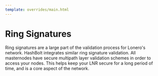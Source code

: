 ```yaml
---
template: overrides/main.html
---
```


# Ring Signatures

Ring signatures are a large part of the validation process for Lonero's network. HashBolt integrates similar ring signature validation. All masternodes have secure multipath layer validation schemes in order to access your nodes. This helps keep your LNR secure for a long period of time, and is a core aspect of the network.
